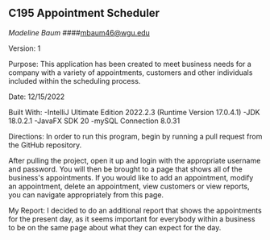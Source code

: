 ## **C195 Appointment Scheduler**
*Madeline Baum*
####mbaum46@wgu.edu

Version: 1

Purpose: This application has been created to meet business needs for a company with a variety of appointments, customers and other individuals included within the scheduling process.

Date: 12/15/2022

Built With:
-IntelliJ Ultimate Edition 2022.2.3 (Runtime Version 17.0.4.1)
-JDK 18.0.2.1
-JavaFX SDK 20
-mySQL Connection 8.0.31

Directions:
In order to run this program, begin by running a pull request from the GitHub repository.

After pulling the project, open it up and login with the appropriate username and password. You will then be brought to a page that shows all of the business's appointments. 
If you would like to add an appointment, modify an appointment, delete an appointment, view customers or view reports, you can navigate appropriately from this page. 

My Report: I decided to do an additional report that shows the appointments for the present day, as it seems important for everybody within a business to be on the same page about
what they can expect for the day.

